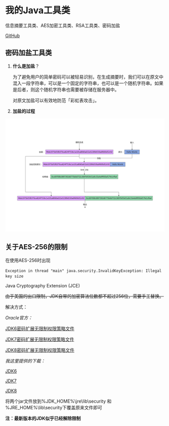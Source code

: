 # 我的Java工具类

信息摘要工具类、AES加密工具类、RSA工具类、密码加盐

[GitHub](https://github.com/jerryt92/my_java_util)

## 密码加盐工具类

1. **什么是加盐**？ 
   
   为了避免用户的简单密码可以被轻易识别，在生成摘要时，我们可以在原文中混入一段字符串，可以是一个固定的字符串，也可以是一个随机字符串。如果是后者，则这个随机字符串也需要被存储在服务器中。

    对原文加盐可以有效地防范「彩虹表攻击」。

3. **加盐的过程**

![salt.jpg](./assets/salt.jpg)

## 关于AES-256的限制

在使用AES-256时出现

`Exception in thread "main" java.security.InvalidKeyException: Illegal key size`

Java Cryptography Extension (JCE)

~~由于美国的出口限制，JDK自带的加密算法位数都不超过256位，需要手工替换。~~

解决方式：

*Oracle官方：*

[JDK6密码扩展无限制权限策略文件](https://www.oracle.com/java/technologies/jce-6-download.html)

[JDK7密码扩展无限制权限策略文件](https://www.oracle.com/java/technologies/javase-jce7-downloads.html)

[JDK8密码扩展无限制权限策略文件](https://www.oracle.com/java/technologies/javase-jce8-downloads.html)

*我这里提供的下载：*

[JDK6](file/JcePolicy/jce_policy-6.zip)

[JDK7](file/JcePolicy/UnlimitedJCEPolicyJDK7.zip)

[JDK8](file/JcePolicy/jce_policy-8.zip)

将两个jar文件放到%JDK_HOME%\jre\lib\security 和 %JRE_HOME%\lib\security下覆盖原来文件即可

**注：最新版本的JDK似乎已经解除限制**

